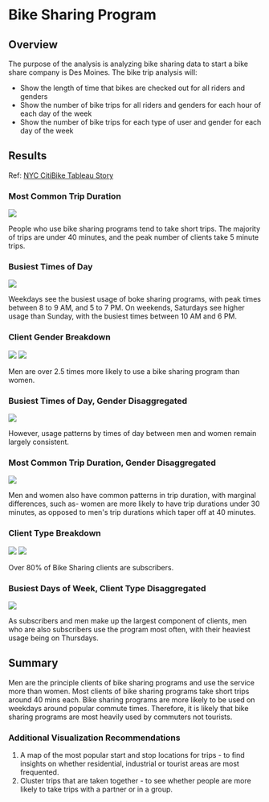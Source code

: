 # Bike Sharing Program

## Overview

The purpose of the analysis is analyzing bike sharing data to start a bike share company is Des Moines. The bike trip analysis will:
* Show the length of time that bikes are checked out for all riders and genders
* Show the number of bike trips for all riders and genders for each hour of each day of the week
* Show the number of bike trips for each type of user and gender for each day of the week

## Results

Ref: [NYC CitiBike Tableau Story](https://public.tableau.com/app/profile/nisha.venkatesh/viz/NYCCitiBikesAnalysisVenkatesh/WhattheNYCBikeSharingProgramDataTellsUs-?publish=yes)

### Most Common Trip Duration
![](https://github.com/nishavenkatesh11/bikesharing/blob/main/Images/1-tripduration.png)

People who use bike sharing programs tend to take short trips. The majority of trips are under 40 minutes, and the peak number of clients take 5 minute trips. 

### Busiest Times of Day
![](https://github.com/nishavenkatesh11/bikesharing/blob/main/Images/2-busy-times-of-day.png)

Weekdays see the busiest usage of boke sharing programs, with peak times between 8 to 9 AM, and 5 to 7 PM. On weekends, Saturdays see higher usage than Sunday, with the busiest times between 10 AM and 6 PM.

### Client Gender Breakdown
![](https://github.com/nishavenkatesh11/bikesharing/blob/main/Images/3-1-gender--breakdown-legend.png)
![](https://github.com/nishavenkatesh11/bikesharing/blob/main/Images/3-1-gender--breakdown.png)

Men are over 2.5 times more likely to use a bike sharing program than women.

### Busiest Times of Day, Gender Disaggregated
![](https://github.com/nishavenkatesh11/bikesharing/blob/main/Images/4-busy-times-by-gender.png)

However, usage patterns by times of day between men and women remain largely consistent.

### Most Common Trip Duration, Gender Disaggregated
![](https://github.com/nishavenkatesh11/bikesharing/blob/main/Images/5-trip-duration-by-gender.png)

Men and women also have common patterns in trip duration, with marginal differences, such as- women are more likely to have trip durations under 30 minutes, as opposed to men's trip durations which taper off at 40 minutes. 

### Client Type Breakdown
![](https://github.com/nishavenkatesh11/bikesharing/blob/main/Images/6-1-customer-type-legend.png)
![](https://github.com/nishavenkatesh11/bikesharing/blob/main/Images/6-1-customer-type.png)

Over 80% of Bike Sharing clients are subscribers.

### Busiest Days of Week, Client Type Disaggregated
![](https://github.com/nishavenkatesh11/bikesharing/blob/main/Images/7-busy-days-by-gender.png)

As subscribers and men make up the largest component of clients, men who are also subscribers use the program most often, with their heaviest usage being on Thursdays.

## Summary

Men are the principle clients of bike sharing programs and use the service more than women. Most clients of bike sharing programs take short trips around 40 mins each. Bike sharing programs are more likely to be used on weekdays around popular commute times. Therefore, it is likely that bike sharing programs are most heavily used by commuters not tourists. 

### Additional Visualization Recommendations

1. A map of the most popular start and stop locations for trips - to find insights on whether residential, industrial or tourist areas are most frequented.
2. Cluster trips that are taken together - to see whether people are more likely to take trips with a partner or in a group. 
